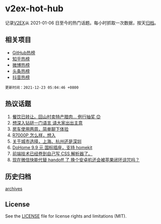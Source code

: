 # v2ex-hot-hub

 记录[V2EX](https://www.v2ex.com/)从 2021-01-06 日至今的热门话题。每小时抓取一次数据，按天[归档](archives)。
 
 ## 相关项目

- [GitHub热榜](https://github.com/snaildev/github-hot-hub)
- [知乎热榜](https://github.com/snaildev/zhihu-hot-hub)
- [微博热榜](https://github.com/snaildev/weibo-hot-hub)
- [头条热榜](https://github.com/snaildev/toutiao-hot-hub)
- [抖音热榜](https://github.com/snaildev/douyin-hot-hub)


 `更新时间：2021-12-23 05:04:46 +0800`

## 热议话题

1. [餐饮已转让。回山村卖特产腊肉... 例行抽奖 😊](https://www.v2ex.com/t/823774)
1. [想深入钻研一门语言 请大家出出主意](https://www.v2ex.com/t/823731)
1. [房车使用两周，简单聊下体验](https://www.v2ex.com/t/823657)
1. [R7000P 怎么样，想入](https://www.v2ex.com/t/823732)
1. [关于城市选择，上海、杭州还是深圳](https://www.v2ex.com/t/823794)
1. [DoHome 9.9 元 国标插座，支持 homekit](https://www.v2ex.com/t/823689)
1. [前端技术已经卷到自己写 CSS 解析器了。](https://www.v2ex.com/t/823665)
1. [现在微信快能代替 handoff 了 换个安卓机还会被苹果闭环诅咒吗？](https://www.v2ex.com/t/823723)

## 历史归档

[archives](archives)

## License

See the [LICENSE](LICENSE) file for license rights and limitations (MIT).
